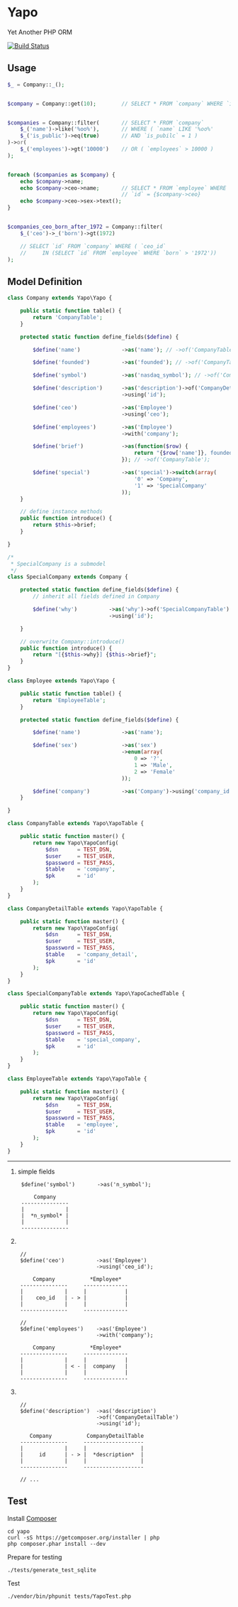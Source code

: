 Yapo
====

Yet Another PHP ORM

[![Build Status](https://travis-ci.org/zealotrunner/Yapo.png?branch=master)](https://travis-ci.org/zealotrunner/Yapo)

Usage
-----

```php
$_ = Company::_();


$company = Company::get(10);        // SELECT * FROM `company` WHERE `id` = 10


$companies = Company::filter(       // SELECT * FROM `company`
    $_('name')->like('%oo%'),       // WHERE ( `name` LIKE '%oo%'
    $_('is_public')->eq(true)       // AND `is_pubilc` = 1 )
)->or(
    $_('employees')->gt('10000')    // OR ( `employees` > 10000 )
);


foreach ($companies as $company) {
    echo $company->name;
    echo $company->ceo->name;       // SELECT * FROM `employee` WHERE 
                                    // `id` = {$company->ceo}
    echo $company->ceo->sex->text();
}


$companies_ceo_born_after_1972 = Company::filter(
    $_('ceo')->_('born')->gt(1972)

    // SELECT `id` FROM `company` WHERE ( `ceo_id` 
    //     IN (SELECT `id` FROM `employee` WHERE `born` > '1972'))
);

```

Model Definition
----------------
```php
class Company extends Yapo\Yapo {

    public static function table() {
        return 'CompanyTable';
    }

    protected static function define_fields($define) {

        $define('name')             ->as('name'); // ->of('CompanyTable');

        $define('founded')          ->as('founded'); // ->of('CompanyTable');

        $define('symbol')           ->as('nasdaq_symbol'); // ->of('CompanyTable');

        $define('description')      ->as('description')->of('CompanyDetailTable')
                                    ->using('id');

        $define('ceo')              ->as('Employee')
                                    ->using('ceo');

        $define('employees')        ->as('Employee')
                                    ->with('company');

        $define('brief')            ->as(function($row) {
                                        return "{$row['name']}, founded in {$row['founded']}.";
                                    }); // ->of('CompanyTable');

        $define('special')          ->as('special')->switch(array(
                                        '0' => 'Company',
                                        '1' => 'SpecialCompany'
                                    ));
    }

    // define instance methods
    public function introduce() {
        return $this->brief;
    }

}

/*
 * SpecialCompany is a submodel
 */
class SpecialCompany extends Company {

    protected static function define_fields($define) {
        // inherit all fields defined in Company

        $define('why')          ->as('why')->of('SpecialCompanyTable')
                                ->using('id');

    }

    // overwrite Company::introduce()
    public function introduce() {
        return "[{$this->why}] {$this->brief}";
    }
}
```

```php
class Employee extends Yapo\Yapo {

    public static function table() {
        return 'EmployeeTable';
    }

    protected static function define_fields($define) {

        $define('name')             ->as('name');

        $define('sex')              ->as('sex')
                                    ->enum(array(
                                        0 => '?',
                                        1 => 'Male',
                                        2 => 'Female'
                                    ));

        $define('company')          ->as('Company')->using('company_id');
    }

}
```

```php
class CompanyTable extends Yapo\YapoTable {

    public static function master() {
        return new Yapo\YapoConfig(
            $dsn      = TEST_DSN,
            $user     = TEST_USER,
            $password = TEST_PASS,
            $table    = 'company',
            $pk       = 'id'
        );
    }
}

class CompanyDetailTable extends Yapo\YapoTable {

    public static function master() {
        return new Yapo\YapoConfig(
            $dsn      = TEST_DSN,
            $user     = TEST_USER,
            $password = TEST_PASS,
            $table    = 'company_detail',
            $pk       = 'id'
        );
    }
}

class SpecialCompanyTable extends Yapo\YapoCachedTable {

    public static function master() {
        return new Yapo\YapoConfig(
            $dsn      = TEST_DSN,
            $user     = TEST_USER,
            $password = TEST_PASS,
            $table    = 'special_company',
            $pk       = 'id'
        );
    }
}

class EmployeeTable extends Yapo\YapoTable {

    public static function master() {
        return new Yapo\YapoConfig(
            $dsn      = TEST_DSN,
            $user     = TEST_USER,
            $password = TEST_PASS,
            $table    = 'employee',
            $pk       = 'id'
        );
    }
}

```


---

1. simple fields

        $define('symbol')       ->as('n_symbol');

            Company
        ---------------
        |             |
        |  *n_symbol* |
        |             |
        ---------------

2.

        //
        $define('ceo')          ->as('Employee')
                                ->using('ceo_id');

            Company           *Employee*
        ---------------     --------------
        |             |     |            |
        |    ceo_id   | - > |            |
        |             |     |            |
        ---------------     --------------

        //
        $define('employees')    ->as('Employee')
                                ->with('company');

            Company           *Employee*
        ---------------     --------------
        |             |     |            |
        |             | < - |  company   |
        |             |     |            |
        ---------------     --------------

3. 

        //
        $define('description')  ->as('description')
                                ->of('CompanyDetailTable')
                                ->using('id');

           Company           CompanyDetailTable
        ---------------     -------------------
        |             |     |                 |
        |     id      | - > |  *description*  |
        |             |     |                 |
        ---------------     -------------------

        // ...

Test
----

Install [Composer](https://github.com/composer/composer)
```shell
cd yapo
curl -sS https://getcomposer.org/installer | php
php composer.phar install --dev
```

Prepare for testing
```shell
./tests/generate_test_sqlite
```

Test
```shell
./vendor/bin/phpunit tests/YapoTest.php
```

